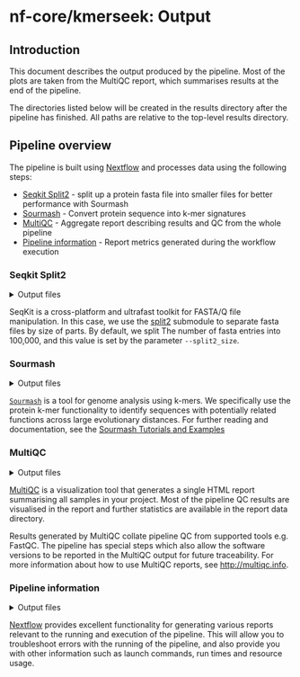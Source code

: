 # nf-core/kmerseek: Output

## Introduction

This document describes the output produced by the pipeline. Most of the plots are taken from the MultiQC report, which summarises results at the end of the pipeline.

The directories listed below will be created in the results directory after the pipeline has finished. All paths are relative to the top-level results directory.

<!-- TODO nf-core: Write this documentation describing your workflow's output -->

## Pipeline overview

The pipeline is built using [Nextflow](https://www.nextflow.io/) and processes data using the following steps:

- [Seqkit Split2](#seqkit-split2) - split up a protein fasta file into smaller files for better performance with Sourmash
- [Sourmash](#sourmash) - Convert protein sequence into k-mer signatures
- [MultiQC](#multiqc) - Aggregate report describing results and QC from the whole pipeline
- [Pipeline information](#pipeline-information) - Report metrics generated during the workflow execution

### Seqkit Split2

<details markdown="1">
<summary>Output files</summary>

- `seqkit/<sample_name>`
  - `<sample_name>.part_*.fasta.gz` Subset of fasta file, split into 100,000 fasta entries at a time

</details>

<!-- Cribbed from https://nf-co.re/funcscan/dev/docs/output -->

SeqKit is a cross-platform and ultrafast toolkit for FASTA/Q file manipulation. In this case, we use the [split2](https://bioinf.shenwei.me/seqkit/usage/#split2) submodule to separate fasta files by size of parts. By default, we split The number of fasta entries into 100,000, and this value is set by the parameter `--split2_size`.

### Sourmash

<details markdown="1">
<summary>Output files</summary>

- `sourmash/`
  - `*.sig`: FastQC report containing quality metrics.

</details>

[`Sourmash`](https://sourmash.readthedocs.io/) is a tool for genome analysis using k-mers. We specifically use the protein k-mer functionality to identify sequences with potentially related functions across large evolutionary distances. For further reading and documentation, see the [Sourmash Tutorials and Examples](https://sourmash.readthedocs.io/en/latest/sidebar.html)

### MultiQC

<details markdown="1">
<summary>Output files</summary>

- `multiqc/`
  - `multiqc_report.html`: a standalone HTML file that can be viewed in your web browser.
  - `multiqc_data/`: directory containing parsed statistics from the different tools used in the pipeline.
  - `multiqc_plots/`: directory containing static images from the report in various formats.

</details>

[MultiQC](http://multiqc.info) is a visualization tool that generates a single HTML report summarising all samples in your project. Most of the pipeline QC results are visualised in the report and further statistics are available in the report data directory.

Results generated by MultiQC collate pipeline QC from supported tools e.g. FastQC. The pipeline has special steps which also allow the software versions to be reported in the MultiQC output for future traceability. For more information about how to use MultiQC reports, see <http://multiqc.info>.

### Pipeline information

<details markdown="1">
<summary>Output files</summary>

- `pipeline_info/`
  - Reports generated by Nextflow: `execution_report.html`, `execution_timeline.html`, `execution_trace.txt` and `pipeline_dag.dot`/`pipeline_dag.svg`.
  - Reports generated by the pipeline: `pipeline_report.html`, `pipeline_report.txt` and `software_versions.yml`. The `pipeline_report*` files will only be present if the `--email` / `--email_on_fail` parameter's are used when running the pipeline.
  - Reformatted samplesheet files used as input to the pipeline: `samplesheet.valid.csv`.
  - Parameters used by the pipeline run: `params.json`.

</details>

[Nextflow](https://www.nextflow.io/docs/latest/tracing.html) provides excellent functionality for generating various reports relevant to the running and execution of the pipeline. This will allow you to troubleshoot errors with the running of the pipeline, and also provide you with other information such as launch commands, run times and resource usage.
